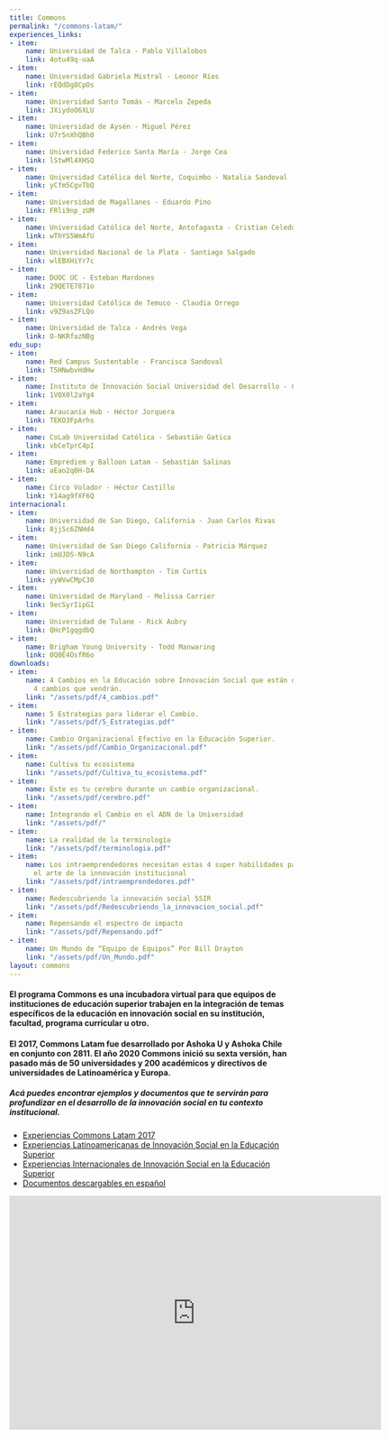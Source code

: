```yaml
---
title: Commons
permalink: "/commons-latam/"
experiences_links:
- item:
    name: Universidad de Talca - Pablo Villalobos
    link: 4otu49q-uaA
- item:
    name: Universidad Gabriela Mistral - Leonor Ríos
    link: rEQdDg8CpOs
- item:
    name: Universidad Santo Tomás - Marcelo Zepeda
    link: JXiydoO6XLU
- item:
    name: Universidad de Aysén - Miguel Pérez
    link: U7r5nXhQBh0
- item:
    name: Universidad Federico Santa María - Jorge Cea
    link: lStwMl4XHSQ
- item:
    name: Universidad Católica del Norte, Coquimbo - Natalia Sandoval
    link: yCfm5CgvTbQ
- item:
    name: Universidad de Magallanes - Eduardo Pino
    link: FRli9np_zUM
- item:
    name: Universidad Católica del Norte, Antofagasta - Cristian Celedón
    link: wThYS5WmAfU
- item:
    name: Universidad Nacional de la Plata - Santiago Salgado
    link: wlEBXHiYr7c
- item:
    name: DUOC UC - Esteban Mardones
    link: 29QETE7871o
- item:
    name: Universidad Católica de Temuco - Claudia Orrego
    link: v9Z9asZFLQo
- item:
    name: Universidad de Talca - Andrés Vega
    link: O-NKRfazNBg
edu_sup:
- item:
    name: Red Campus Sustentable - Francisca Sandoval
    link: T5HNwbvHdHw
- item:
    name: Instituto de Innovación Social Universidad del Desarrollo - Cristián Figueroa
    link: 1VOX0l2aYg4
- item:
    name: Araucanía Hub - Héctor Jorquera
    link: TEKO3FpArhs
- item:
    name: CoLab Universidad Católica - Sebastián Gatica
    link: vbCeTprC4pI
- item:
    name: Emprediem y Balloon Latam - Sebastián Salinas
    link: aEao2q0H-DA
- item:
    name: Circo Volador - Héctor Castillo
    link: Y14ag9fXF6Q
internacional:
- item:
    name: Universidad de San Diego, California - Juan Carlos Rivas
    link: 8jjSc6ZNHd4
- item:
    name: Universidad de San Diego California - Patricia Márquez
    link: imUJDS-N9cA
- item:
    name: Universidad de Northampton - Tim Curtis
    link: yyWVwCMpC30
- item:
    name: Universidad de Maryland - Melissa Carrier
    link: 9ecSyrIipGI
- item:
    name: Universidad de Tulane - Rick Aubry
    link: QHcP1gqgdbQ
- item:
    name: Brigham Young University - Todd Manwaring
    link: 0Q0E4OsfR6o
downloads:
- item:
    name: 4 Cambios en la Educación sobre Innovación Social que están ocurriendo y
      4 cambios que vendrán.
    link: "/assets/pdf/4_cambios.pdf"
- item:
    name: 5 Estrategias para liderar el Cambio.
    link: "/assets/pdf/5_Estrategias.pdf"
- item:
    name: Cambio Organizacional Efectivo en la Educación Superior.
    link: "/assets/pdf/Cambio_Organizacional.pdf"
- item:
    name: Cultiva tu ecosistema
    link: "/assets/pdf/Cultiva_tu_ecosistema.pdf"
- item:
    name: Este es tu cerebro durante un cambio organizacional.
    link: "/assets/pdf/cerebro.pdf"
- item:
    name: Integrando el Cambio en el ADN de la Universidad
    link: "/assets/pdf/"
- item:
    name: La realidad de la terminología
    link: "/assets/pdf/terminologia.pdf"
- item:
    name: Los intraemprendedores necesitan estas 4 super habilidades para dominar
      el arte de la innovación institucional
    link: "/assets/pdf/intraemprendedores.pdf"
- item:
    name: Redescubriendo la innovación social SSIR
    link: "/assets/pdf/Redescubriendo_la_innovacion_social.pdf"
- item:
    name: Repensando el espectro de impacto
    link: "/assets/pdf/Repensando.pdf"
- item:
    name: Un Mundo de “Equipo de Equipos” Por Bill Drayton
    link: "/assets/pdf/Un_Mundo.pdf"
layout: commons
---
```


#### El programa Commons es una incubadora virtual para que equipos de instituciones de educación superior trabajen en la integración de temas específicos de la educación en innovación social en su institución, facultad, programa curricular u otro. 

#### El 2017, Commons Latam fue desarrollado por Ashoka U y Ashoka Chile en conjunto con 2811. El año 2020 Commons inició su sexta versión, han pasado más de 50 universidades y 200 académicos y directivos de universidades de Latinoamérica y Europa.

##### Acá puedes encontrar ejemplos y documentos que te servirán para profundizar en el desarrollo de la innovación social en tu contexto institucional.

<ul>
 <a href="#experiencias"><li>Experiencias Commons Latam 2017</li></a>
 <a href="#latinoamericanas"><li>Experiencias Latinoamericanas de Innovación Social en la Educación Superior</li></a>
 <a href="#internacionales"><li>Experiencias Internacionales de Innovación Social en la Educación Superior</li></a>
 <a href="#descargables"><li>Documentos descargables en español</li></a>
</ul>

<div id="divider"></div>

<iframe width="660" height="415" src="https://www.youtube.com/embed/B2SpDSh7iMk?rel=0" frameborder="0" allow="autoplay; encrypted-media" allowfullscreen></iframe>
